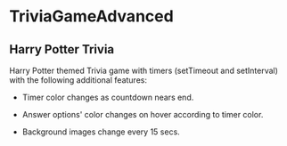 # TriviaGameAdvanced

Harry Potter Trivia
---------------------------

Harry Potter themed Trivia game with timers (setTimeout and setInterval) with the following additional features: 

- Timer color changes as countdown nears end.

- Answer options' color changes on hover according to timer color.

- Background images change every 15 secs.
